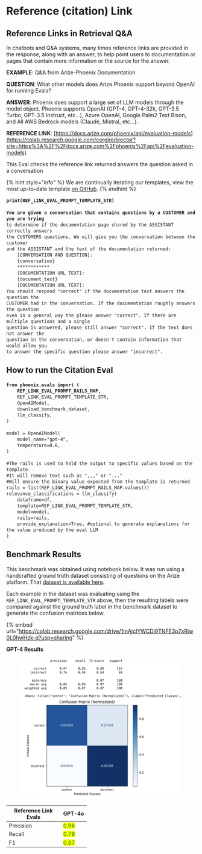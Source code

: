 # Reference (citation) Link

## Reference Links in Retrieval Q\&A

In chatbots and Q\&A systems, many times reference links are provided in the response, along with an answer, to help point users to documentation or pages that contain more information or the source for the answer.

**EXAMPLE**: Q\&A from Arize-Phoenix Documentation

**QUESTION**: What other models does Arize Phoenix support beyond OpenAI for running Evals?

**ANSWER**: Phoenix does support a large set of LLM models through the model object. Phoenix supports OpenAI (GPT-4, GPT-4-32k, GPT-3.5 Turbo, GPT-3.5 Instruct, etc...), Azure OpenAI, Google Palm2 Text Bison, and All AWS Bedrock models (Claude, Mistral, etc...).

**REFERENCE LINK**: [https://docs.arize.com/phoenix/api/evaluation-models](https://colab.research.google.com/corgiredirector?site=https%3A%2F%2Fdocs.arize.com%2Fphoenix%2Fapi%2Fevaluation-models)

This Eval checks the reference link returned answers the question asked in a conversation

{% hint style="info" %}
We are continually iterating our templates, view the most up-to-date template [on GitHub](https://github.com/Arize-ai/phoenix/blob/ecef5242d2f9bb39a2fdf5d96a2b1841191f7944/packages/phoenix-evals/src/phoenix/evals/default_templates.py#L381).
{% endhint %}

<pre class="language-python"><code class="lang-python"><strong>print(REF_LINK_EVAL_PROMPT_TEMPLATE_STR)
</strong>
<strong>You are given a conversation that contains questions by a CUSTOMER and you are trying
</strong>to determine if the documentation page shared by the ASSISTANT correctly answers
the CUSTOMERS questions. We will give you the conversation between the customer
and the ASSISTANT and the text of the documentation returned:
    [CONVERSATION AND QUESTION]:
    {conversation}
    ************
    [DOCUMENTATION URL TEXT]:
    {document_text}
    [DOCUMENTATION URL TEXT]:
You should respond "correct" if the documentation text answers the question the
CUSTOMER had in the conversation. If the documentation roughly answers the question
even in a general way the please answer "correct". If there are multiple questions and a single
question is answered, please still answer "correct". If the text does not answer the
question in the conversation, or doesn't contain information that would allow you
to answer the specific question please answer "incorrect".
</code></pre>

## How to run the Citation Eval

<pre class="language-python"><code class="lang-python"><strong>from phoenix.evals import (
</strong><strong>    REF_LINK_EVAL_PROMPT_RAILS_MAP,
</strong>    REF_LINK_EVAL_PROMPT_TEMPLATE_STR,
    OpenAIModel,
    download_benchmark_dataset,
    llm_classify,
)

model = OpenAIModel(
    model_name="gpt-4",
    temperature=0.0,
)

#The rails is used to hold the output to specific values based on the template
#It will remove text such as ",,," or "..."
#Will ensure the binary value expected from the template is returned
rails = list(REF_LINK_EVAL_PROMPT_RAILS_MAP.values())
relevance_classifications = llm_classify(
    dataframe=df,
    template=REF_LINK_EVAL_PROMPT_TEMPLATE_STR,
    model=model,
    rails=rails,
    provide_explanation=True, #optional to generate explanations for the value produced by the eval LLM
)
</code></pre>

## Benchmark Results

This benchmark was obtained using notebook below. It was run using a handcrafted ground truth dataset consisting of questions on the Arize platform. That [dataset is available here](https://storage.googleapis.com/arize-assets/phoenix/evals/ref-link-classification/ref_link_golden_test_data.csv).

Each example in the dataset was evaluating using the `REF_LINK_EVAL_PROMPT_TEMPLATE_STR` above, then the resulting labels were compared against the ground truth label in the benchmark dataset to generate the confusion matrices below.

{% embed url="https://colab.research.google.com/drive/1mAjcIYWCDi9TNFE3p7xRiw0L0hwHzk-q?usp=sharing" %}

**GPT-4 Results**

<figure><img src="../../../.gitbook/assets/GPT-4 Ref Evals (3).png" alt=""><figcaption></figcaption></figure>

<table><thead><tr><th width="130">Reference Link Evals</th><th>GPT-4o</th></tr></thead><tbody><tr><td>Precision</td><td><mark style="color:green;">0.96</mark></td></tr><tr><td>Recall</td><td><mark style="color:green;">0.79</mark></td></tr><tr><td>F1</td><td><mark style="color:green;">0.87</mark></td></tr></tbody></table>
